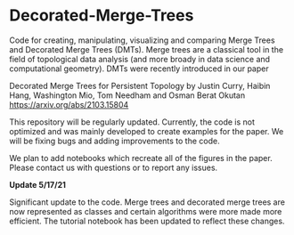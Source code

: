 # Decorated-Merge-Trees

Code for creating, manipulating, visualizing and comparing Merge Trees and Decorated Merge Trees (DMTs). Merge trees are a classical tool in the field of topological data analysis (and more broady in data science and computational geometry). DMTs were recently introduced in our paper

Decorated Merge Trees for Persistent Topology
by Justin Curry, Haibin Hang, Washington Mio, Tom Needham and Osman Berat Okutan
https://arxiv.org/abs/2103.15804

This repository will be regularly updated. Currently, the code is not optimized and was mainly developed to create examples for the paper. We will be fixing bugs and adding improvements to the code.

We plan to add notebooks which recreate all of the figures in the paper. Please contact us with questions or to report any issues.

**Update 5/17/21**

Significant update to the code. Merge trees and decorated merge trees are now represented as classes and certain algorithms were more made more efficient. The tutorial notebook has been updated to reflect these changes.
